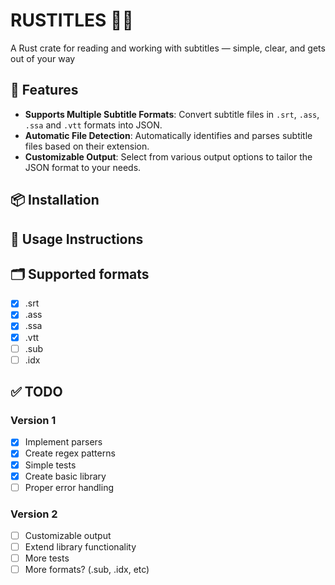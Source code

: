 # RUSTITLES 🦀📜
A Rust crate for reading and working with subtitles — simple, clear, and gets out of your way 

## 🚀 Features

- **Supports Multiple Subtitle Formats**: Convert subtitle files in `.srt`, `.ass`, `.ssa` and `.vtt` formats into JSON.
- **Automatic File Detection**: Automatically identifies and parses subtitle files based on their extension.
- **Customizable Output**: Select from various output options to tailor the JSON format to your needs.

## 📦 Installation

## 📜 Usage Instructions

## 🗂️ Supported formats

- [x] .srt
- [x] .ass
- [x] .ssa
- [x] .vtt
- [ ] .sub
- [ ] .idx

## ✅ TODO

### Version 1
- [x] Implement parsers
- [x] Create regex patterns
- [x] Simple tests
- [x] Create basic library
- [ ] Proper error handling

### Version 2
- [ ] Customizable output
- [ ] Extend library functionality
- [ ] More tests
- [ ] More formats? (.sub, .idx, etc)
